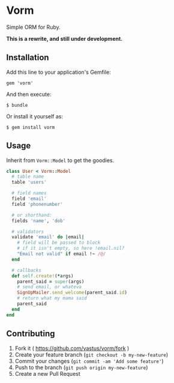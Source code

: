 # Vorm

Simple ORM for Ruby.

**This is a rewrite, and still under development.**


## Installation

Add this line to your application's Gemfile:

    gem 'vorm'

And then execute:

    $ bundle

Or install it yourself as:

    $ gem install vorm


## Usage

Inherit from `Vorm::Model` to get the goodies.

```ruby
class User < Vorm::Model
  # table name
  table 'users'

  # field names
  field 'email'
  field 'phonenumber'

  # or shorthand:
  fields 'name', 'dob'

  # validators
  validate 'email' do |email|
    # field will be passed to block
    # if it isn't empty, so here !email.nil?
    "Email not valid" if email !~ /@/
  end

  # callbacks
  def self.create!(*args)
    parent_said = super(args)
    # send email, or whateva
    SignUpMailer.send_welcome(parent_said.id)
    # return what my mama said
    parent_said
  end
end
```


## Contributing

1. Fork it ( https://github.com/vastus/vorm/fork )
2. Create your feature branch (`git checkout -b my-new-feature`)
3. Commit your changes (`git commit -am 'Add some feature'`)
4. Push to the branch (`git push origin my-new-feature`)
5. Create a new Pull Request

